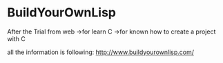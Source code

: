 # BuildYourOwnLisp
After the Trial from web
->for learn C
->for known how to create a project with C

all the information is following: http://www.buildyourownlisp.com/
